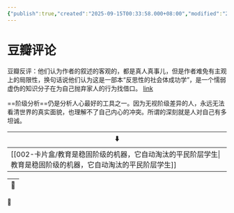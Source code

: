 ```yaml
---
{"publish":true,"created":"2025-09-15T00:33:58.000+08:00","modified":"2025-09-18T16:03:23.049+08:00","tags":["社会学"],"cssclasses":""}
---
```



# 豆瓣评论

豆瓣反评：他们认为作者的叙述的客观的，都是真人真事儿，但是作者难免有主观上的局限性，换句话说他们认为这是一部本“反思性的社会体成功学”，是一个懦弱虚伪的知识分子在为自己抛弃家人的行为找借口。
[link](https://book.douban.com/subject/34942789/discussion/616889951/?dt_dapp=1)

==阶级分析==仍是分析人心最好的工具之一。因为无视阶级差异的人，永远无法看清世界的真实面貌，也理解不了自己内心的冲突。所谓的深刻就是人对自己有多坦诚。


| ⬇️                                                              |
| --------------------------------------------------------------- |
| [[002-卡片盒/教育是稳固阶级的机器，它自动淘汰的平民阶层学生\|教育是稳固阶级的机器，它自动淘汰的平民阶层学生]] |


| 🔗 |
| -- |


🌴